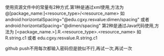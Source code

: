 使用资源文件中的常量有2种方式.第1种是通过xml使用,方法为
@[package_name:]<resource_type>/<resource_name>
如 android:horizontalSpacing="@edu.cgxy.resvalue:dimen/spacing"
或者 android:horizontalSpacing="@dimen/spacing"
第2种是通过Java代码使用,方法为
[<package_name.>].R.<resource_type>.<resource_name>
如 R.string.c1
或者 edu.cgxy.resvalue.R.string.c1

github push不用每次都输入密码但是貌似不行,再试一次,再试一次